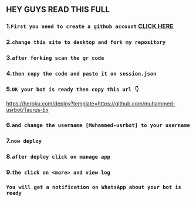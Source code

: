 ## HEY GUYS READ THIS FULL

### 1.`First you need to create a github account` [CLICK HERE](github.com)

### 2.`change this site to desktop and fork my repository`

### 3.`after forking scan the qr code`

### 4.`then copy the code and paste it on session.json`

### 5.`OK your bot is ready then copy this url 👇`

https://heroku.com/deploy?template=https://github.com/muhammed-usrbot/Taurus-Ex

### 6.`and change the username [Muhammed-usrbot] to your username`

### 7.`now deploy`

### 8.`after deploy click on manage app`

### 9.`the click on <more> and view log`

### `You will get a notification on WhatsApp about your bot is ready`

